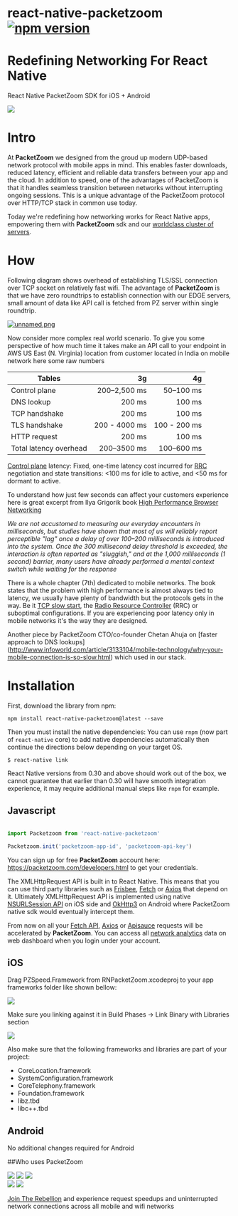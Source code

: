 # react-native-packetzoom [![npm version](https://img.shields.io/npm/v/react-native-packetzoom.svg?style=flat)](https://www.npmjs.com/package/react-native-packetzoom)

# Redefining Networking For React Native

React Native PacketZoom SDK for iOS + Android

![](http://i.imgur.com/GPEgdkT.png)


# Intro

At __PacketZoom__ we designed from the groud up modern UDP-based network protocol with mobile apps in mind. This enables faster downloads, reduced latency, efficient and reliable data transfers between your app and the cloud. In addition to speed, one of the advantages of PacketZoom is that it handles seamless transition between networks without interrupting ongoing sessions. This is a unique advantage of the PacketZoom protocol over HTTP/TCP stack in common use today. 

Today we're redefining how networking works for React Native apps, empowering them with __PacketZoom__ sdk and our [worldclass cluster of servers](http://status.packetzoom.com).

# How

Following diagram shows overhead of establishing TLS/SSL connection over TCP socket on relatively fast wifi. The advantage of __PacketZoom__ is that we have zero roundtrips to establish connection with our EDGE servers, small amount of data like API call is fetched from PZ server within single roundtrip.
 
[![unnamed.png](https://s16.postimg.org/gx0dgrgut/unnamed.png)](https://postimg.org/image/ajbadibyp/)

Now consider more complex real world scenario. To give you some perspective of how much time it takes make an API call to your endpoint in AWS US East (N. Virginia) location from customer located in India on mobile network here some raw numbers


| Tables         | 3g            | 4g        |
| -------------- |--------------:| ---------:|
| Control plane  | 200–2,500 ms  | 50–100 ms |
| DNS lookup     | 200 ms        |    100 ms |
| TCP handshake  | 200 ms        |    100 ms |
| TLS handshake  | 200 - 4000 ms |100 - 200 ms |
| HTTP request   | 200 ms        |    100 ms |
| Total latency overhead  | 200–3500 ms   | 100–600 ms|

[Control plane](https://en.wikipedia.org/wiki/Control_plane) latency: Fixed, one-time latency cost incurred for [RRC](https://en.wikipedia.org/wiki/Radio_Resource_Control) negotiation and state transitions: <100 ms for idle to active, and <50 ms for dormant to active. 

To understand how just few seconds can affect your customers experience here is great excerpt from Ilya Grigorik book [High Performance Browser Networking](http://chimera.labs.oreilly.com/books/1230000000545/index.html)

*We are not accustomed to measuring our everyday encounters in milliseconds, but studies have shown that most of us will reliably report perceptible "lag" once a delay of over 100–200 milliseconds is introduced into the system. Once the 300 millisecond delay threshold is exceeded, the interaction is often reported as "sluggish," and at the 1,000 milliseconds (1 second) barrier, many users have already performed a mental context switch while waiting for the response*

There is a whole chapter (7th) dedicated to mobile networks. The book states that the problem with high performance is almost always tied to latency, we usually have plenty of bandwidth but the protocols gets in the way. Be it [TCP slow start](https://en.wikipedia.org/wiki/TCP_congestion-avoidance_algorithm#Slow_start), the [Radio Resource Controller](https://en.wikipedia.org/wiki/Radio_Resource_Control) (RRC) or suboptimal configurations. If you are experiencing poor latency only in mobile networks it's the way they are designed.

Another piece by PacketZoom CTO/co-founder Chetan Ahuja on [faster approach to DNS lookups]
(http://www.infoworld.com/article/3133104/mobile-technology/why-your-mobile-connection-is-so-slow.html) which used in our stack.

# Installation

First, download the library from npm:

```
npm install react-native-packetzoom@latest --save
```

Then you must install the native dependencies: You can use `rnpm` (now part of `react-native` core) to
add native dependencies automatically then continue the directions below depending on your target OS.

   `$ react-native link`
   
React Native versions from 0.30 and above should work out of the box, we cannot guarantee that earlier than 0.30
will have smooth integration experience, it may require additional manual steps like `rnpm` for example.

## Javascript
```js

import Packetzoom from 'react-native-packetzoom'

Packetzoom.init('packetzoom-app-id', 'packetzoom-api-key')
```

You can sign up for free __PacketZoom__ account here: https://packetzoom.com/developers.html to get your credentials.

The XMLHttpRequest API is built in to React Native. This means that you can use third party libraries such as [Frisbee](https://github.com/crocodilejs/frisbee), [Fetch](https://developer.mozilla.org/en-US/docs/Web/API/Fetch_API) or [Axios](https://github.com/mzabriskie/axios) that depend on it. Ultimately XMLHttpRequest API is implemented using native [NSURLSession API](https://developer.apple.com/library/content/documentation/Cocoa/Conceptual/URLLoadingSystem/Articles/UsingNSURLSession.html#//apple_ref/doc/uid/TP40013509-SW1) on iOS side and [OkHttp3](https://github.com/square/okhttp) on Android
where PacketZoom native sdk would eventually intercept them.

From now on all your [Fetch API](https://developer.mozilla.org/en-US/docs/Web/API/Fetch_API),
[Axios](https://github.com/mzabriskie/axios) or [Apisauce](https://github.com/skellock/apisauce) requests will be accelerated
by __PacketZoom__. You can access all [network analytics](https://packetzoom.com/blog/introducing-http-optimizer-and-analytics-service.html) data on web dashboard when you login under your account.

## iOS

Drag PZSpeed.Framework from RNPacketZoom.xcodeproj to your app frameworks folder like shown bellow:

![](http://i.imgur.com/z71C8Nh.png)


Make sure you linking against it in Build Phases -> Link Binary with Libraries section

![](http://i.imgur.com/e6ftLfX.png)

Also make sure that the following frameworks and libraries are part of your project: 

- CoreLocation.framework
- SystemConfiguration.framework
- CoreTelephony.framework
- Foundation.framework
- libz.tbd
- libc++.tbd

## Android

No additional changes required for Android


##Who uses PacketZoom

![](https://packetzoom.com/images/customers/glu-logo.svg)
![](https://s16.postimg.org/kgmyiwtd1/houzify.png)
![](https://s11.postimg.org/tgpt2cw7n/News_Republic.png)
</br>
![](https://s13.postimg.org/y8h5jaxyb/Screen_Shot_2016_11_20_at_10_10_41_PM.png)
![](https://s21.postimg.org/b0kis6gav/wooplr.png)

[Join The Rebellion](https://packetzoom.com/developers.html) and experience request speedups and uninterrupted network connections across all mobile and wifi networks
